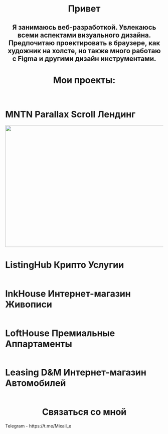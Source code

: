 <h1 align="center">Привет</h1>

<h2 align="center">Я занимаюсь веб-разработкой. Увлекаюсь всеми аспектами визуального дизайна. Предпочитаю проектировать в браузере, как художник на холсте, но также много работаю с Figma и другими дизайн инструментами.</h2>

<h1 align="center">Мои проекты:</h1>
<br>

<h1>MNTN Parallax Scroll Лендинг</h1>
<picture>
 <img align="center" alt="" src="https://github.com/EttenM/EttenM.github.io/blob/main/img/MountPar2.gif" height="388px" width="690px">
</picture>
<br>


<h1>ListingHub Крипто Услугии</h1>
<picture>
 <img align="center" alt="" src="https://github.com/EttenM/EttenM.github.io/blob/main/img/ListingHub.gif">
</picture>
<br>


<h1>InkHouse Интернет-магазин Живописи</h1>
<picture>
 <img align="center" alt="" src="https://github.com/EttenM/EttenM.github.io/blob/main/img/Ink.gif">
</picture>
<br>


<h1>LoftHouse Премиальные Аппартаменты</h1>
<picture>
 <img align="center" alt="" src="https://github.com/EttenM/EttenM.github.io/blob/main/img/LoftHouse.gif">
</picture>
<br>

<h1>Leasing D&M Интернет-магазин Автомобилей</h1>
<picture>
 <img align="center" alt="" src="https://github.com/EttenM/EttenM.github.io/blob/main/img/Leasing.gif">
</picture>
<br>

<h1 align="center">Связаться со мной</h1>
Telegram - https://t.me/Mixail_e




<!--
**EttenM/EttenM** is a ✨ _special_ ✨ repository because its `README.md` (this file) appears on your GitHub profile.

Here are some ideas to get you started:

- 🔭 I’m currently working on ...
- 🌱 I’m currently learning ...
- 👯 I’m looking to collaborate on ...
- 🤔 I’m looking for help with ...
- 💬 Ask me about ...
- 📫 How to reach me: ...
- 😄 Pronouns: ...
- ⚡ Fun fact: ...
-->
